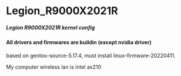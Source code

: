 # Legion_R9000X2021R

##### Legion R9000X2021R kernel config
#### All drivers and firmwares are buildin (except nvidia driver)

based on gentoo-source-5.17.4, must install linux-firmware-20220411.

My computer wireless lan is intel ax210
